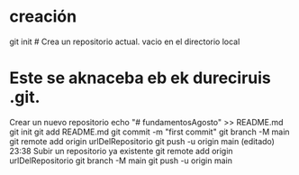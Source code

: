 # creación

git init # Crea un repositorio actual. vacio en el directorio local

# Este se aknaceba eb ek dureciruis .git.

Crear un nuevo repositorio
echo "# fundamentosAgosto" >> README.md
git init
git add README.md
git commit -m "first commit"
git branch -M main
git remote add origin urlDelRepositorio
git push -u origin main
(editado)
23:38
Subir un repositorio ya existente
git remote add origin urlDelRepositorio
git branch -M main
git push -u origin main
